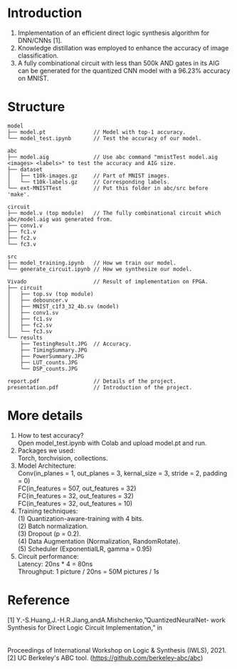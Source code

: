 # Introduction
1. Implementation of an efficient direct logic synthesis algorithm for DNN/CNNs [1].
2. Knowledge distillation was employed to enhance the accuracy of image classification.
3. A fully combinational circuit with less than 500k AND gates in its AIG can be generated for the quantized CNN model with a 96.23% accuracy on MNIST.
# Structure
```
model
├── model.pt               // Model with top-1 accuracy.
└── model_test.ipynb       // Test the accuracy of our model.

abc
├── model.aig              // Use abc command "mnistTest model.aig <images> <labels>" to test the accuracy and AIG size.
├── dataset
│   ├── t10k-images.gz     // Part of MNIST images.
│   └── t10k-labels.gz     // Corresponding labels.
└── ext-MNISTTest          // Put this folder in abc/src before 'make'.

circuit
├── model.v (top module)   // The fully combinational circuit which abc/model.aig was generated from.
├── conv1.v
├── fc1.v
├── fc2.v
└── fc3.v

src
├── model_training.ipynb   // How we train our model.
└── generate_circuit.ipynb // How we synthesize our model.

Vivado                     // Result of implementation on FPGA.
├── circuit
│   ├── top.sv (top module)
│   ├── debouncer.v
│   ├── MNIST_c1f3_32_4b.sv (model)
│   ├── conv1.sv
│   ├── fc1.sv
│   ├── fc2.sv
│   └── fc3.sv
└── results
    ├── TestingResult.JPG  // Accuracy.
    ├── TimingSummary.JPG
    ├── PowerSummary.JPG
    ├── LUT_counts.JPG
    └── DSP_counts.JPG

report.pdf                 // Details of the project.
presentation.pdf           // Introduction of the project.
```
# More details
1. How to test accuracy? <br>
   Open model_test.ipynb with Colab and upload model.pt and run. <br>
2. Packages we used: <br>
   Torch, torchvision, collections. <br>
3. Model Architecture: <br>
   Conv(in_planes = 1, out_planes = 3, kernal_size = 3, stride = 2, padding = 0) <br>
   FC(in_features = 507, out_features = 32) <br>
   FC(in_features = 32, out_features = 32) <br>
   FC(in_features = 32, out_features = 10) <br>
4. Training techniques: <br>
   (1) Quantization-aware-training with 4 bits. <br>
   (2) Batch normalization. <br>
   (3) Dropout (p = 0.2). <br>
   (4) Data Augmentation (Normalization, RandomRotate). <br>
   (5) Scheduler (ExponentialLR, gamma = 0.95) <br>
5. Circuit performance: <br>
   Latency:    20ns * 4 = 80ns <br>
   Throughput: 1 picture / 20ns = 50M pictures / 1s <br>
# Reference
[1] Y.-S.Huang,J.-H.R.Jiang,andA.Mishchenko,”QuantizedNeuralNet- work Synthesis for Direct Logic Circuit Implementation,” in <br>
<br /><br /> Proceedings of International Workshop on Logic & Synthesis (IWLS), 2021. <br>
[2] UC Berkeley's ABC tool. (https://github.com/berkeley-abc/abc)
